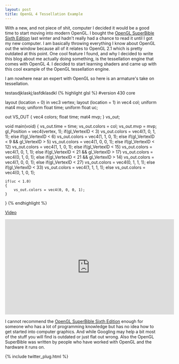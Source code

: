 ```yaml
---
layout: post
title: OpenGL 4 Tessellation Example
---
```


With a new, and not piece of shit, computer I decided it would be a good time to start moving into modern OpenGL. I bought the [OpenGL SuperBible Sixth Edition](http://www.openglsuperbible.com/) last winter and hadn't really had a chance to read it until I got my new computer. I am basically throwing everything I know about OpenGL out the window because all of it relates to OpenGL 2.1 which is pretty outdated at this point. One cool feature I found, and why I decided to write this blog about me actually doing something, is the tessellation engine that comes with OpenGL 4. I decided to start learning shaders and came up with this cool example of the OpenGL tessellation engine.

I am nowhere near an expert with OpenGL so here is an armature's take on tessellation.

testasdjklaskj;lasfdklasdkl
{% highlight glsl %}
#version 430 core

layout (location = 0) in vec3 vertex;
layout (location = 1) in vec4 col;
uniform mat4 mvp;
uniform float time;
uniform float uc;

out VS_OUT
{
	vec4 colors;
	float time;
	mat4 mvp;
} vs_out;

void main(void)
{
	vs_out.time = time;
	vs_out.colors = col;
	vs_out.mvp = mvp;
	gl_Position = vec4(vertex, 1);
	if(gl_VertexID < 3) vs_out.colors = vec4(1, 0, 1, 1);
	else if(gl_VertexID < 6) vs_out.colors = vec4(1, 1, 0, 1);
	else if(gl_VertexID < 9 && gl_VertexID > 5) vs_out.colors = vec4(1, 0, 0, 1);
	else if(gl_VertexID < 12) vs_out.colors = vec4(1, 1, 0, 1);
	else if(gl_VertexID < 15) vs_out.colors = vec4(1, 0, 1, 1);
	else if(gl_VertexID < 21 && gl_VertexID > 17) vs_out.colors = vec4(0, 1, 0, 1);
	else if(gl_VertexID < 21 && gl_VertexID > 14) vs_out.colors = vec4(1, 0, 0, 1);
	else if(gl_VertexID < 27) vs_out.colors = vec4(0, 1, 1, 1);
	else if(gl_VertexID < 33) vs_out.colors = vec4(1, 1, 1, 1);
	else vs_out.colors = vec4(0, 1, 0, 1);
	
	if(uc < 1.0)
	{
		vs_out.colors = vec4(0, 0, 0, 1);
	}
}
{% endhighlight %}

[Video](https://youtu.be/sOfyvtNvlJ8)

<iframe width="560" height="315" src="https://www.youtube.com/embed/sOfyvtNvlJ8" frameborder="0" allowfullscreen></iframe>

I cannot recommend the [OpenGL SuperBible Sixth Edition](http://www.openglsuperbible.com/) enough for someone who has a lot of programming knowledge but has no idea how to get started into computer graphics. And while Googling may help a bit most of the stuff you will find is outdated or just flat out wrong. Also the OpenGL SuperBible was written by people who have worked with OpenGL and the hardware it runs on.

{% include twitter_plug.html %}